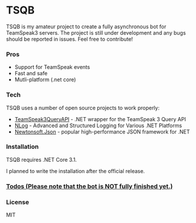 # TSQB

TSQB is my amateur project to create a fully asynchronous bot for TeamSpeak3 servers. The project is still under development and any bugs should be reported in issues. Feel free to contribute!


### Pros

  - Support for TeamSpeak events
  - Fast and safe
  - Mutli-platform (.net core)
 

### Tech

TSQB uses a number of open source projects to work properly:

* [TeamSpeak3QueryAPI](https://github.com/nikeee/TeamSpeak3QueryAPI) - .NET wrapper for the TeamSpeak 3 Query API
* [NLog](https://github.com/NLog/NLog) - Advanced and Structured Logging for Various .NET Platforms
* [Newtonsoft.Json](https://github.com/JamesNK/Newtonsoft.Json) -  popular high-performance JSON framework for .NET

### Installation

TSQB requires .NET Core 3.1.

I planned to write the installation after the official release.

### [Todos (Please note that the bot is NOT fully finished yet.)](https://github.com/WebXScripts/TSQB/issues/1)
### License
MIT

